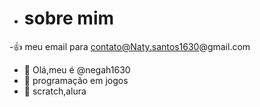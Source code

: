 - # sobre mim
-:+1: meu email para contato@Naty.santos1630@gmail.com
- 👋 Olá,meu é @negah1630
- 👀 programação em jogos
- 🌱 scratch,alura

